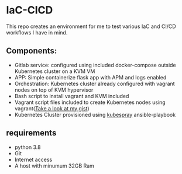 # IaC-CICD

This repo creates an environment for me to test various IaC and CI/CD workflows I have in mind.

## Components:
  - Gitlab service: configured using included docker-compose outside Kubernetes cluster on a KVM VM
  - APP: Simple containerize flask app with APM and logs enabled
  - Orchestration: Kubernetes cluster already configured with vagrant nodes on top of KVM hypervisor
  - Bash script to install vagrant and KVM included
  - Vagrant script files included to create Kubernetes nodes using vagrant([Take a look at my gist](https://gist.github.com/Behzadb/dc3a69635b1b18e3bcaf6ac18bac18b4))
  - Kubernetes Cluster provisioned using [kubespray](https://github.com/kubernetes-sigs/kubespray) ansible-playbook 

## requirements
  - python 3.8
  - Git
  - Internet access
  - A host with minumum 32GB Ram
